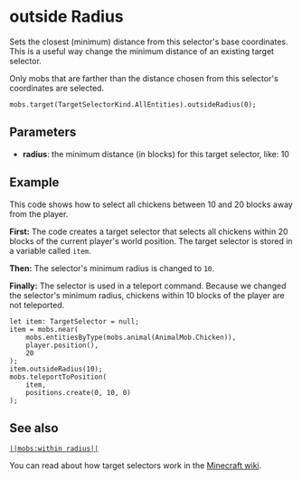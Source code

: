 # outside Radius

Sets the closest (minimum) distance from this selector's base coordinates. This is a useful way change the minimum distance of an existing target selector.

Only mobs that are farther than the distance chosen from this selector's coordinates are selected.

```sig
mobs.target(TargetSelectorKind.AllEntities).outsideRadius(0);
```

## Parameters

* **radius**: the minimum distance (in blocks) for this target selector, like: 10

## Example

This code shows how to select all chickens between 10 and 20 blocks away from the player.

**First:** The code creates a target selector that selects all chickens within 20 blocks of the current player's world position. The target selector is stored in a variable called `item`.

**Then:** The selector's minimum radius is changed to `10`.

**Finally:** The selector is used in a teleport command. Because we changed the selector's minimum radius, chickens within 10 blocks of the player are not teleported.

```blocks
let item: TargetSelector = null;
item = mobs.near(
    mobs.entitiesByType(mobs.animal(AnimalMob.Chicken)),
    player.position(),
    20
);
item.outsideRadius(10);
mobs.teleportToPosition(
    item,
    positions.create(0, 10, 0)
);
```

## See also

[`||mobs:within radius||`](/reference/mobs/selectors/within-radius)

You can read about how target selectors work in the [Minecraft wiki](http://minecraft.gamepedia.com/Commands#Target_selectors).